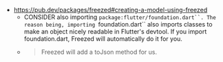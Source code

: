 - https://pub.dev/packages/freezed#creating-a-model-using-freezed
  - CONSIDER also importing `package:flutter/foundation.dart``. The reason being, importing `foundation.dart`` also imports classes to make an object nicely readable in Flutter's devtool. If you import foundation.dart, Freezed will automatically do it for you.
  - > Freezed will add a toJson method for us.